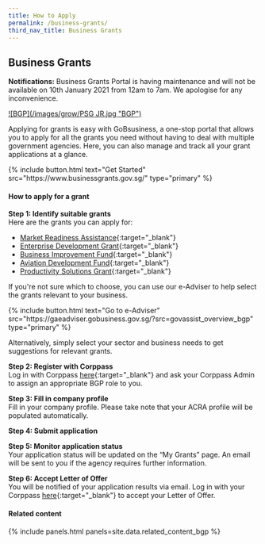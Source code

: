 ```yaml
---
title: How to Apply
permalink: /business-grants/
third_nav_title: Business Grants
---
```


## Business Grants

**Notifications:** Business Grants Portal is having maintenance and will not be available on 10th January 2021 from 12am to 7am. We apologise for any inconvenience.

[![BGP](/images/grow/PSG JR.jpg "BGP")](https://www.wsg.gov.sg/productivity-solutions-grant-job-redesign.html)

Applying for grants is easy with GoBsusiness, a one-stop portal that allows you to apply for all the grants you need without having to deal with multiple government agencies. Here, you can also manage and track all your grant applications at a glance.

<p>
{% include button.html text="Get Started" src="https://www.businessgrants.gov.sg/" type="primary" %}
</p>

#### How to apply for a grant

**Step 1: Identify suitable grants**
<br>Here are the grants you can apply for:
- [Market Readiness Assistance](https://www.enterprisesg.gov.sg/financial-assistance/grants/for-local-companies/market-readiness-assistance-grant){:target="_blank"}
- [Enterprise Development Grant](https://www.enterprisesg.gov.sg/financial-assistance/grants/for-local-companies/enterprise-development-grant/overview){:target="_blank"}
- [Business Improvement Fund](https://www.stb.gov.sg/content/stb/en/assistance-and-licensing/grants-overview/business-improvement-fund-bif.html){:target="_blank"}
- [Aviation Development Fund](https://www.caas.gov.sg/who-we-are/areas-of-responsibility/developing-the-industry/aviation-development-fund){:target="_blank"}
- [Productivity Solutions Grant](/productivity-solutions-grant/){:target="_blank"}

If you're not sure which to choose, you can use our e-Adviser to help select the grants relevant to your business.

<p>
{% include button.html text="Go to e-Adviser" src="https://gaeadviser.gobusiness.gov.sg/?src=govassist_overview_bgp" type="primary" %}
</p>

Alternatively, simply select your sector and business needs to get suggestions for relevant grants.

**Step 2: Register with Corppass**
<br>Log in with Corppass [here](https://www.businessgrants.gov.sg/){:target="_blank"} and ask your Corppass Admin to assign an appropriate BGP role to you.

**Step 3: Fill in company profile**
<br>Fill in your company profile. Please take note that your ACRA profile will be populated automatically.

**Step 4: Submit application**

**Step 5: Monitor application status**
<br>Your application status will be updated on the “My Grants” page. An email will be sent to you if the agency requires further information.

**Step 6: Accept Letter of Offer**
<br>You will be notified of your application results via email. Log in with your Corppass [here](https://www.businessgrants.gov.sg/){:target="_blank"} to accept your Letter of Offer.

#### Related content

{% include panels.html panels=site.data.related_content_bgp %}
